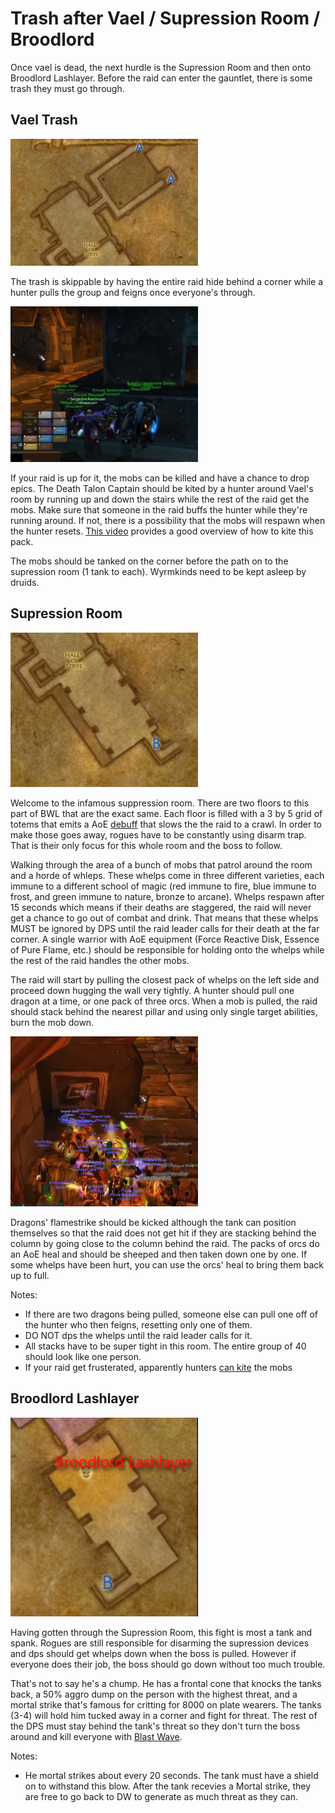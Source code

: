 # Trash after Vael / Supression Room / Broodlord

Once vael is dead, the next hurdle is the Supression Room and then onto Broodlord Lashlayer.
Before the raid can enter the gauntlet, there is some trash they must go through.

## Vael Trash

<img src="./images/supression-trash.png" width="300px" />

The trash is skippable by having the entire raid hide behind a corner while a hunter pulls the group
and feigns once everyone's through.

<img src="./images/supression-hide.png" width="300px"/>

If your raid is up for it, the mobs can be killed and have a chance to drop epics. The Death Talon Captain
should be kited by a hunter around Vael's room by running up and down the stairs while the rest of the raid get
the mobs. Make sure that someone in the raid buffs the hunter while they're running around. If not, there is
a possibility that the mobs will respawn when the hunter resets. [This video](https://youtu.be/ViurYyGYBCs?t=140)
provides a good overview of how to kite this pack.

The mobs should be tanked on the corner before the path on to the supression room (1 tank to each).
Wyrmkinds need to be kept asleep by druids.

## Supression Room

<img src="./images/supression-map.png" width="300px" />

Welcome to the infamous suppression room. There are two floors to this part of BWL that are the exact same.
Each floor is filled with a 3 by 5 grid of totems that emits a AoE [debuff](https://classic.wowhead.com/spell=22247/suppression-aura)
that slows the the raid to a crawl. In order to make those goes away, rogues have to be constantly using
disarm trap. That is their only focus for this whole room and the boss to follow.

Walking through the area of a bunch of mobs that patrol around the room and a horde of whleps. These whelps come in three different
varieties, each immune to a different school of magic (red immune to fire, blue immune to frost, and green immune to nature, bronze to arcane).
Whelps respawn after 15 seconds which means if their deaths are staggered, the raid will never get a chance to go out of combat and
drink. That means that these whelps MUST be ignored by DPS until the raid leader calls for their death at the far corner. A single warrior
with AoE equipment (Force Reactive Disk, Essence of Pure Flame, etc.) should be responsible for holding onto the whelps while the
rest of the raid handles the other mobs.

The raid will start by pulling the closest pack of whelps on the left side and proceed down hugging the wall very tightly. A hunter
should pull one dragon at a time, or one pack of three orcs. When a mob is pulled, the raid should stack behind the nearest pillar
and using only single target abilities, burn the mob down.

<img src="./images/supression-column.png" width="300px" />

Dragons' flamestrike should be kicked although the tank can position themselves so that the raid does not get hit
if they are stacking behind the column by going close to the column behind the raid. The packs of orcs do an AoE heal
and should be sheeped and then taken down one by one. If some whelps have been hurt, you can use the orcs' heal to
bring them back up to full.

Notes:

- If there are two dragons being pulled, someone else can pull one off of the hunter who then feigns, resetting only one of them.
- DO NOT dps the whelps until the raid leader calls for it.
- All stacks have to be super tight in this room. The entire group of 40 should look like one person.
- If your raid get frusterated, apparently hunters [can kite](https://www.youtube.com/watch?v=7bNyXFhTUjU) the mobs

## Broodlord Lashlayer

<img src="./images/broodlord-map.png" width="300px" />

Having gotten through the Supression Room, this fight is most a tank and spank. Rogues are still
responsible for disarming the supression devices and dps should get whelps down when the boss is
pulled. However if everyone does their job, the boss should go down without too much trouble.

That's not to say he's a chump. He has a frontal cone that knocks the tanks back, a 50% aggro dump on the person
with the highest threat, and a mortal strike that's famous for critting for 8000 on plate wearers.
The tanks (3-4) will hold him tucked away in a corner and fight for threat. The rest of the DPS must stay 
behind the tank's threat so they don't turn the boss around and kill everyone with 
[Blast Wave](https://classic.wowhead.com/spell=23331/blast-wave).

Notes:

- He mortal strikes about every 20 seconds. The tank must have a shield on to withstand this blow. After the tank recevies a
  Mortal strike, they are free to go back to DW to generate as much threat as they can.
